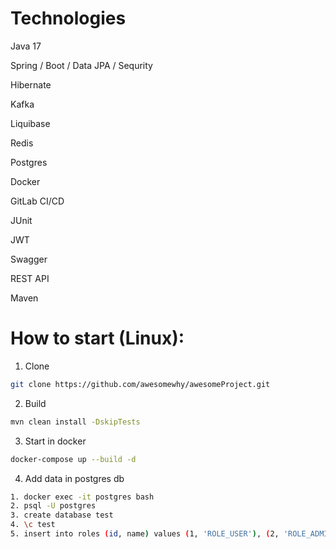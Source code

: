 # Technologies
Java 17

Spring / Boot / Data JPA / Sequrity

Hibernate

Kafka

Liquibase

Redis

Postgres

Docker

GitLab CI/CD

JUnit

JWT

Swagger

REST API

Maven


# How to start (Linux):

1. Clone
```sh
git clone https://github.com/awesomewhy/awesomeProject.git
```
2. Build
```sh
mvn clean install -DskipTests
```

3. Start in docker
```sh
docker-compose up --build -d
```
4. Add data in postgres db
```sh
1. docker exec -it postgres bash
2. psql -U postgres
3. create database test 
4. \c test
5. insert into roles (id, name) values (1, 'ROLE_USER'), (2, 'ROLE_ADMIN');
```
